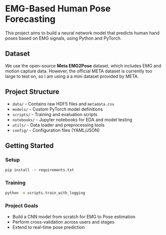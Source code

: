 # EMG-Based Human Pose Forecasting

This project aims to build a neural network model that predicts human hand poses based on EMG signals, using Python and PyTorch.

## Dataset

We use the open-source **Meta EMG2Pose** dataset, which includes EMG and motion capture data. However, the official META dataset is currently too large to test on, so I am using a a mini dataset provided by META.
## Project Structure

- `data/` - Contains raw HDF5 files and `metadata.csv`
- `models/` - Custom PyTorch model definitions
- `scripts/` - Training and evaluation scripts
- `notebooks/` - Jupyter notebooks for EDA and model testing
- `utils/` - Data loader and preprocessing tools
- `config/` - Configuration files (YAML/JSON)

## Getting Started

### Setup

```bash
pip install -r requirements.txt
```

### Training

```bash
python -m scripts.train_with_logging
```

### Project Goals

- Build a CNN model from scratch for EMG to Pose estimation
- Perform cross-validation across users and stages
- Extend to real-time pose prediction

